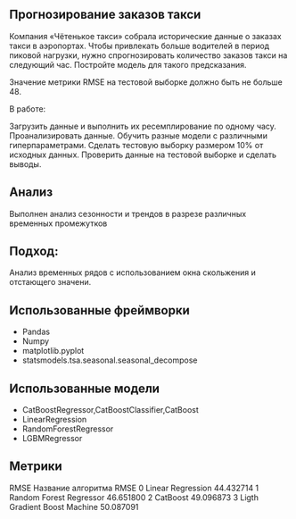 ## Прогнозирование заказов такси
Компания «Чётенькое такси» собрала исторические данные о заказах такси в аэропортах. Чтобы привлекать больше водителей в период пиковой нагрузки, нужно спрогнозировать количество заказов такси на следующий час. Постройте модель для такого предсказания.

Значение метрики RMSE на тестовой выборке должно быть не больше 48.

В работе:

Загрузить данные и выполнить их ресемплирование по одному часу.
Проанализировать данные.
Обучить разные модели с различными гиперпараметрами. Сделать тестовую выборку размером 10% от исходных данных.
Проверить данные на тестовой выборке и сделать выводы.
## Анализ
Выполнен анализ сезонности и трендов в разрезе различных временных промежутков
## Подход:
Анализ временных рядов с использованием окна скольжения и отстающего значени.
## Использованные фреймворки
* Pandas
* Numpy
* matplotlib.pyplot
* statsmodels.tsa.seasonal.seasonal_decompose
## Использованные модели
* CatBoostRegressor,CatBoostClassifier,CatBoost
* LinearRegression
* RandomForestRegressor
* LGBMRegressor
## Метрики
RMSE
Название алгоритма	RMSE
0	Linear Regression	44.432714
1	Random Forest Regressor	46.651800
2	CatBoost	49.096873
3	Ligth Gradient Boost Machine	50.087091
